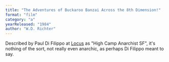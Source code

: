 ```yaml
---
title: "The Adventures of Buckaroo Banzai Across the 8th Dimension!"
format: "film"
category: "a"
yearReleased: "1984"
author: "W.D. Richter"
---
```


Described by Paul Di Filippo at <a href="http://www.locusmag.com/Reviews/2017/01/paul-di-filippo-reviews-gordon-eklund/"> Locus</a> as "High Camp Anarchist SF", it's nothing of the sort, not really even anarchic, as perhaps Di Filippo meant to say.
